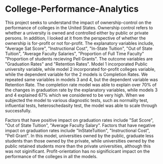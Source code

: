 # College-Performance-Analytics
This project seeks to understand the impact of ownership-control on the performance of colleges in the United States.  Ownership control refers to whether a university is owned and controlled either by public or private persons.  In addition, I looked at it from the perspective of whether the ownership is for-profit or not for-profit.  The explanatory variables include, "Average Sat Score", "Instructional Cost", "In-State Tuition", "Out of State Tuition", "Average Faculty Salaries", "Proportion of Full Time Faculty" "Proportion of students recieving Pell Grants".  The outcome variables are "Graduation Rates" and "Retention Rates".  Model 1 incorporated Public university variable, while model 2 incorporated for-profit colleges variable, while the dependent variable for the 2 models is Completion Rates.  We repeated same variables in models 3 and 4, but the dependent variable was Retention Rate.  The completion rate model was able to explain over 70% of the changes in graduation rate by the explanatory variables, while models 3 and 4 explained 67% which we considered to be very high.  When we subjected the model to various diagnostic tests, such as normality test, influential tests, heteroschedasity test, the model was able to scale through successfully.

Factors that have positive impact on graduation rates include "Sat Score", "Out of State Tuition", "Average Faculty Salary".  Factors that have negative impact on graduation rates include "InStateTuition", "Instructional Cost", "Pell Grant".  In this model, universities owned by the public, graduate less students than those owned by the private, while universities owned by the public retained students more than the private universities, although this was not siginificant.  Profit-orientation has no significicant impact on the performance of the colleges in all the models.
